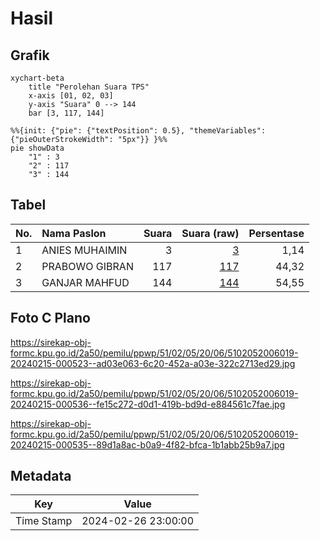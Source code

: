 # Hasil

## Grafik

```mermaid
xychart-beta
    title "Perolehan Suara TPS"
    x-axis [01, 02, 03]
    y-axis "Suara" 0 --> 144
    bar [3, 117, 144]
```

```mermaid
%%{init: {"pie": {"textPosition": 0.5}, "themeVariables": {"pieOuterStrokeWidth": "5px"}} }%%
pie showData
    "1" : 3
    "2" : 117
    "3" : 144
```

## Tabel

| No. | Nama Paslon    | Suara | Suara (raw) | Persentase |
|:--- |:-------------- | -----:| -----------:| ----------:|
| 1   | ANIES MUHAIMIN | 3     | [3][p-1]    | 1,14       |
| 2   | PRABOWO GIBRAN | 117   | [117][p-2]  | 44,32      |
| 3   | GANJAR MAHFUD  | 144   | [144][p-3]  | 54,55      |


[p-1]: https://github.com/gigit-pemilu/pemilu-2024-51-bali/blob/main/pilpres/hitung-suara/sub/51-bali/sub/02-tabanan/sub/05-tabanan/sub/2006-dajan-peken/sub/019-tps/sub/paslon-1.txt
[p-2]: https://github.com/gigit-pemilu/pemilu-2024-51-bali/blob/main/pilpres/hitung-suara/sub/51-bali/sub/02-tabanan/sub/05-tabanan/sub/2006-dajan-peken/sub/019-tps/sub/paslon-2.txt
[p-3]: https://github.com/gigit-pemilu/pemilu-2024-51-bali/blob/main/pilpres/hitung-suara/sub/51-bali/sub/02-tabanan/sub/05-tabanan/sub/2006-dajan-peken/sub/019-tps/sub/paslon-3.txt

## Foto C Plano

https://sirekap-obj-formc.kpu.go.id/2a50/pemilu/ppwp/51/02/05/20/06/5102052006019-20240215-000523--ad03e063-6c20-452a-a03e-322c2713ed29.jpg

https://sirekap-obj-formc.kpu.go.id/2a50/pemilu/ppwp/51/02/05/20/06/5102052006019-20240215-000536--fe15c272-d0d1-419b-bd9d-e884561c7fae.jpg

https://sirekap-obj-formc.kpu.go.id/2a50/pemilu/ppwp/51/02/05/20/06/5102052006019-20240215-000535--89d1a8ac-b0a9-4f82-bfca-1b1abb25b9a7.jpg


## Metadata

| Key        | Value               |
| ---------- | ------------------- |
| Time Stamp | 2024-02-26 23:00:00 |



